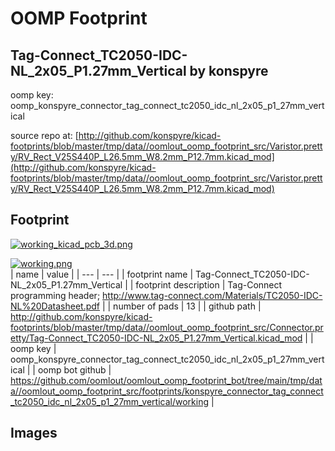 # OOMP Footprint  
## Tag-Connect_TC2050-IDC-NL_2x05_P1.27mm_Vertical  by konspyre  
  
oomp key: oomp_konspyre_connector_tag_connect_tc2050_idc_nl_2x05_p1_27mm_vertical  
  
source repo at: [http://github.com/konspyre/kicad-footprints/blob/master/tmp/data//oomlout_oomp_footprint_src/Varistor.pretty/RV_Rect_V25S440P_L26.5mm_W8.2mm_P12.7mm.kicad_mod](http://github.com/konspyre/kicad-footprints/blob/master/tmp/data//oomlout_oomp_footprint_src/Varistor.pretty/RV_Rect_V25S440P_L26.5mm_W8.2mm_P12.7mm.kicad_mod)  
## Footprint  
  
[![working_kicad_pcb_3d.png](working_kicad_pcb_3d_600.png)](working_kicad_pcb_3d.png)  
  
[![working.png](working_600.png)](working.png)  
| name | value | 
| --- | --- | 
| footprint name | Tag-Connect_TC2050-IDC-NL_2x05_P1.27mm_Vertical | 
| footprint description | Tag-Connect programming header; http://www.tag-connect.com/Materials/TC2050-IDC-NL%20Datasheet.pdf | 
| number of pads | 13 | 
| github path | http://github.com/konspyre/kicad-footprints/blob/master/tmp/data//oomlout_oomp_footprint_src/Connector.pretty/Tag-Connect_TC2050-IDC-NL_2x05_P1.27mm_Vertical.kicad_mod | 
| oomp key | oomp_konspyre_connector_tag_connect_tc2050_idc_nl_2x05_p1_27mm_vertical | 
| oomp bot github | https://github.com/oomlout/oomlout_oomp_footprint_bot/tree/main/tmp/data//oomlout_oomp_footprint_src/footprints/konspyre_connector_tag_connect_tc2050_idc_nl_2x05_p1_27mm_vertical/working | 
## Images  

